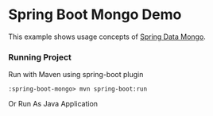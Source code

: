 Spring Boot Mongo Demo
=========================

This example shows usage concepts of [Spring Data Mongo](http://projects.spring.io/spring-data-mongodb).



### Running Project
Run with Maven using spring-boot plugin
```emacs
:spring-boot-mongo> mvn spring-boot:run
```

Or Run As Java Application

